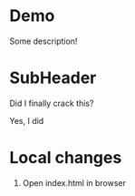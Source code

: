 # Demo

Some description!

# SubHeader

Did I finally crack this?

Yes, I did

# Local changes

1. Open index.html in browser